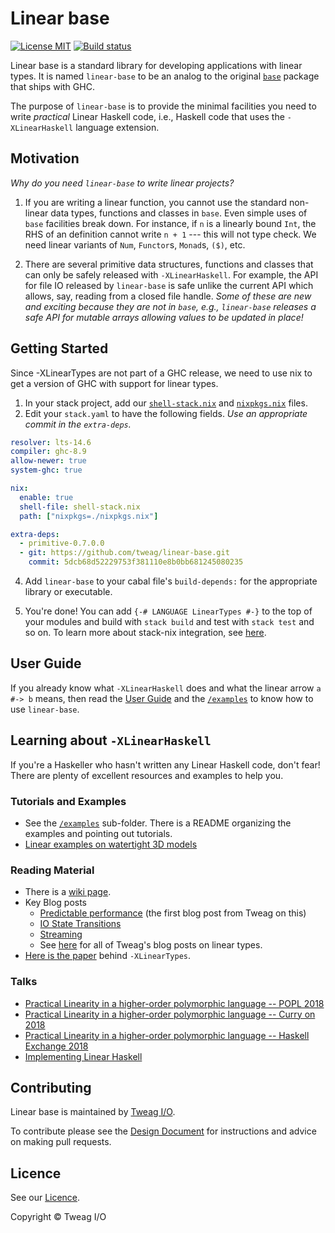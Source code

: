 Linear base
===========

[![License MIT](https://img.shields.io/badge/license-MIT-brightgreen.svg)](https://github.com/tweag/linear-base/blob/master/LICENSE)
[![Build status](https://badge.buildkite.com/5b60ab93dadba234a95e04e6568985918552dcc9e7685ede0d.svg)](https://buildkite.com/tweag-1/linear-base)

Linear base is a standard library for developing applications with linear
types. It is named `linear-base` to be an analog to the original [`base`]
package that ships with GHC.

The purpose of `linear-base` is to provide the minimal facilities you need to
write _practical_ Linear Haskell code, i.e., Haskell code that uses the
`-XLinearHaskell` language extension.

## Motivation

_Why do you need `linear-base` to write linear projects?_

1. If you are writing a linear function, you cannot use the standard
  non-linear data types, functions and classes in `base`. Even simple uses of
  `base` facilities break down. For instance, if `n` is a linearly bound `Int`,
  the RHS of an definition cannot write `n + 1` --- this will not type check. We need
  linear variants of `Num`, `Functor`s, `Monad`s, `($)`, etc.

2. There are several primitive data structures, functions and classes
  that can only be safely released with `-XLinearHaskell`.  For example, the
  API for file IO released by `linear-base` is safe unlike the current API
  which allows, say, reading from a closed file handle.  _Some of these are new
  and exciting because they are not in `base`, e.g., `linear-base` releases a
  safe API for mutable arrays allowing values to be updated in place!_

## Getting Started

Since -XLinearTypes are not part of a GHC release, we need to use nix to get a
version of GHC with support for linear types.

1. In your stack project, add our [`shell-stack.nix`] and [`nixpkgs.nix`] files.
2. Edit your `stack.yaml` to have the following fields.  _Use an appropriate
   commit in the `extra-deps`._

```yaml
resolver: lts-14.6
compiler: ghc-8.9
allow-newer: true
system-ghc: true

nix:
  enable: true
  shell-file: shell-stack.nix
  path: ["nixpkgs=./nixpkgs.nix"]

extra-deps:
  - primitive-0.7.0.0
  - git: https://github.com/tweag/linear-base.git
    commit: 5dcb68d52229753f381110e8b0bb681245080235
```

4. Add `linear-base` to your cabal file's `build-depends:` for the appropriate
   library or executable.

5. You're done! You can add `{-# LANGUAGE LinearTypes #-}` to the top of your
   modules and build with `stack build` and test with `stack test` and so on.
   To learn more about stack-nix integration, see
   [here](https://docs.haskellstack.org/en/stable/nix_integration/).

## User Guide

If you already know what `-XLinearHaskell` does and what the linear arrow
`a #-> b` means, then read the [User Guide] and the [`/examples`] to know how to
use `linear-base`.

## Learning about `-XLinearHaskell`

If you're a Haskeller who hasn't written any Linear Haskell code, don't fear!
There are plenty of excellent resources and examples to help you.

### Tutorials and Examples

 * See the [`/examples`] sub-folder. There is a README organizing the examples
   and pointing out tutorials.
 * [Linear examples on watertight 3D models](https://github.com/gelisam/linear-examples)

### Reading Material

  * There is a [wiki page](https://gitlab.haskell.org/ghc/ghc/-/wikis/linear-types).
  * Key Blog posts
    * [Predictable performance](https://www.tweag.io/posts/2017-03-13-linear-types.html) (the first blog post from Tweag on this)
    * [IO State Transitions](https://www.tweag.io/posts/2017-08-03-linear-typestates.html)
    * [Streaming](https://www.tweag.io/posts/2018-06-21-linear-streams.html)
    * See [here](https://www.tweag.io/tag/linear-types.html) for all of Tweag's blog posts on linear types.
  * [Here is the paper](https://arxiv.org/pdf/1710.09756.pdf) behind `-XLinearTypes`.

### Talks

 * [Practical Linearity in a higher-order polymorphic language -- POPL 2018](https://www.youtube.com/watch?v=o0z-qlb5xbI)
 * [Practical Linearity in a higher-order polymorphic language -- Curry on 2018](https://www.youtube.com/watch?v=t0mhvd3-60Y&t=3s)
 * [Practical Linearity in a higher-order polymorphic language -- Haskell Exchange 2018](https://skillsmatter.com/skillscasts/11067-keynote-linear-haskell-practical-linearity-in-a-higher-order-polymorphic-language)
 * [Implementing Linear Haskell](https://www.youtube.com/watch?v=uxv62QQajx8)

## Contributing

Linear base is maintained by [Tweag I/O].

To contribute please see the [Design Document] for instructions and advice on
making pull requests.

## Licence

See our [Licence](https://github.com/tweag/linear-base/blob/doc-overview/LICENSE).

Copyright © Tweag I/O

[Tweag I/O]: https://www.tweag.io/
[`base`]: https://hackage.haskell.org/package/base
[`shell-stack.nix`]: https://github.com/tweag/linear-base/blob/master/shell-stack.nix
[`nixpkgs.nix`]: https://github.com/tweag/linear-base/blob/master/nixpkgs.nix
[User Guide]: https://github.com/tweag/linear-base/tree/master/docs/USER_GUIDE.md
[Design Document]: https://github.com/tweag/linear-base/tree/master/docs/DESIGN.md
[`/examples`]: https://github.com/tweag/linear-base/tree/master/examples
